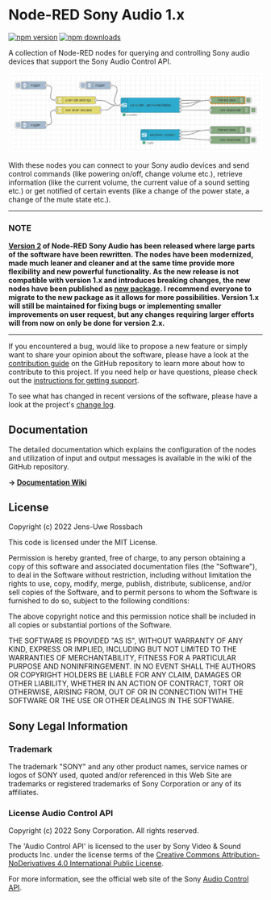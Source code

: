 # Node-RED Sony Audio 1.x

<a href="https://www.npmjs.com/package/node-red-contrib-sony-audio"><img title="npm version" src="https://badgen.net/npm/v/node-red-contrib-sony-audio"></a>
<a href="https://www.npmjs.com/package/node-red-contrib-sony-audio"><img title="npm downloads" src="https://badgen.net/npm/dt/node-red-contrib-sony-audio"></a>

A collection of Node-RED nodes for querying and controlling Sony audio devices that support the Sony Audio Control API.

![node-red-contrib-sony-audio](images/sony_audio_flow.png)

With these nodes you can connect to your Sony audio devices and send control commands (like powering on/off, change volume etc.), retrieve information (like the current volume, the current value of a sound setting etc.) or get notified of certain events (like a change of the power state, a change of the mute state etc.).

---
### NOTE

**[Version 2](https://github.com/jensrossbach/node-red-sony-audio) of Node-RED Sony Audio has been released where large parts of the software have been rewritten. The nodes have been modernized, made much leaner and cleaner and at the same time provide more flexibility and new powerful functionality. As the new release is not compatible with version 1.x and introduces breaking changes, the new nodes have been published as [new package](https://flows.nodered.org/node/@jens_rossbach/node-red-sony-audio). I recommend everyone to migrate to the new package as it allows for more possibilities. Version 1.x will still be maintained for fixing bugs or implementing smaller improvements on user request, but any changes requiring larger efforts will from now on only be done for version 2.x.**

---

If you encountered a bug, would like to propose a new feature or simply want to share your opinion about the software, please have a look at the [contribution guide](https://github.com/jensrossbach/node-red-contrib-sony-audio/blob/master/CONTRIBUTING.md) on the GitHub repository to learn more about how to contribute to this project. If you need help or have questions, please check out the [instructions for getting support](https://github.com/jensrossbach/node-red-contrib-sony-audio/blob/master/SUPPORT.md).

To see what has changed in recent versions of the software, please have a look at the project's [change log](https://github.com/jensrossbach/node-red-contrib-sony-audio/blob/master/CHANGELOG.md).

## Documentation
The detailed documentation which explains the configuration of the nodes and utilization of input and output messages is available in the wiki of the GitHub repository.

**&rarr; [Documentation Wiki](https://github.com/jensrossbach/node-red-contrib-sony-audio/wiki)**

## License
Copyright (c) 2022 Jens-Uwe Rossbach

This code is licensed under the MIT License.

Permission is hereby granted, free of charge, to any person obtaining a copy
of this software and associated documentation files (the "Software"), to deal
in the Software without restriction, including without limitation the rights
to use, copy, modify, merge, publish, distribute, sublicense, and/or sell
copies of the Software, and to permit persons to whom the Software is
furnished to do so, subject to the following conditions:

The above copyright notice and this permission notice shall be included in all
copies or substantial portions of the Software.

THE SOFTWARE IS PROVIDED "AS IS", WITHOUT WARRANTY OF ANY KIND, EXPRESS OR
IMPLIED, INCLUDING BUT NOT LIMITED TO THE WARRANTIES OF MERCHANTABILITY,
FITNESS FOR A PARTICULAR PURPOSE AND NONINFRINGEMENT. IN NO EVENT SHALL THE
AUTHORS OR COPYRIGHT HOLDERS BE LIABLE FOR ANY CLAIM, DAMAGES OR OTHER
LIABILITY, WHETHER IN AN ACTION OF CONTRACT, TORT OR OTHERWISE, ARISING FROM,
OUT OF OR IN CONNECTION WITH THE SOFTWARE OR THE USE OR OTHER DEALINGS IN THE
SOFTWARE.

## Sony Legal Information
### Trademark
The trademark "SONY" and any other product names, service names or logos of SONY used, quoted and/or referenced in this Web Site are trademarks or registered trademarks of Sony Corporation or any of its affiliates.

### License Audio Control API
Copyright (c) 2022 Sony Corporation. All rights reserved.

The 'Audio Control API' is licensed to the user by Sony Video & Sound products Inc. under the license terms of the [Creative Commons Attribution-NoDerivatives 4.0 International Public License](https://creativecommons.org/licenses/by-nd/4.0/legalcode).

For more information, see the official web site of the Sony [Audio Control API](https://developer.sony.com/develop/audio-control-api).